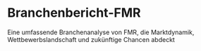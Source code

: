 # Branchenbericht-FMR
Eine umfassende Branchenanalyse von FMR, die Marktdynamik, Wettbewerbslandschaft und zukünftige Chancen abdeckt
